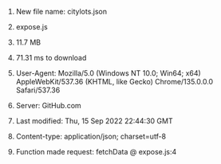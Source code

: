 1. New file name: citylots.json
2. expose.js
3. 11.7 MB
4. 71.31 ms to download

5. User-Agent: Mozilla/5.0 (Windows NT 10.0; Win64; x64) AppleWebKit/537.36 (KHTML, like Gecko) Chrome/135.0.0.0 Safari/537.36
6. Server: GitHub.com
7. Last modified: Thu, 15 Sep 2022 22:44:30 GMT
8. Content-type: application/json; charset=utf-8
9. Function made request: fetchData @ expose.js:4